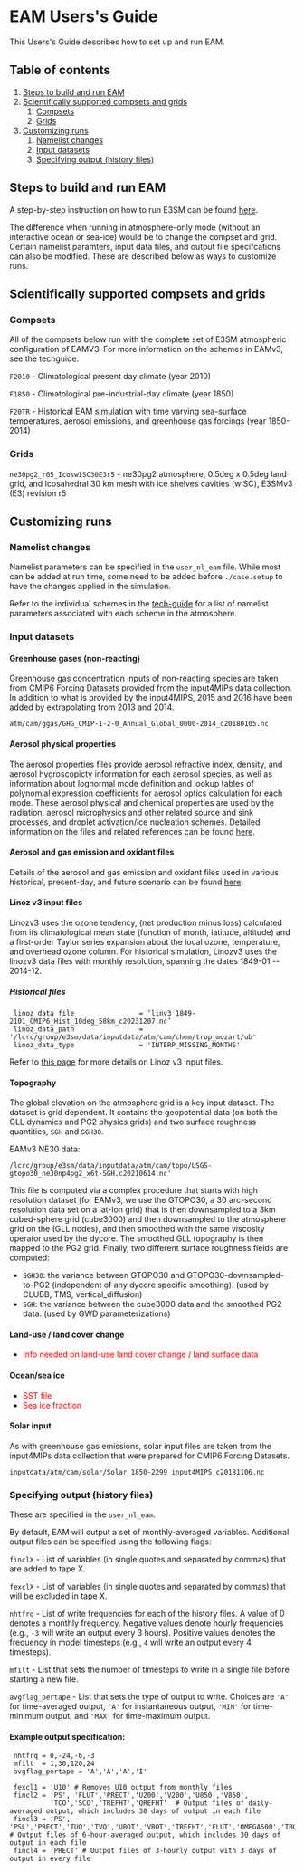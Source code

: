 
# EAM Users's Guide

This Users's Guide describes how to set up and run EAM.

## Table of contents

1. [Steps to build and run EAM](#steps-to-build-and-run-eam)
2. [Scientifically supported compsets and grids](#scientifically-supported-compsets-and-grids)
    1. [Compsets](#compsets)
    2. [Grids](#grids)
3. [Customizing runs](#customizing-runs)
    1. [Namelist changes](#namelist-changes)
    2. [Input datasets](#input-datasets)
    3. [Specifying output (history files)](#specifying-output-history-files)

## Steps to build and run EAM

A step-by-step instruction on how to run E3SM can be found [here](https://acme-climate.atlassian.net/wiki/spaces/DOC/pages/2309226536).

The difference when running in atmosphere-only mode (without an interactive ocean or sea-ice) would be to change the compset and grid. Certain namelist paramters, input data files, and output file specifcations can also be modified. These are described below as ways to customize runs. 

## Scientifically supported compsets and grids

### Compsets

All of the compsets below run with the complete set of E3SM atmospheric configuration of EAMV3. For more information on the schemes in EAMv3, see the techguide.

`F2010` - Climatological present day climate (year 2010)

`F1850` - Climatological pre-industrial-day climate (year 1850)

`F20TR` - Historical EAM simulation with time varying sea-surface temperatures, aerosol emissions, and greenhouse gas forcings (year 1850-2014)

### Grids

`ne30pg2_r05_IcoswISC30E3r5` - ne30pg2 atmosphere, 0.5deg x 0.5deg land grid, and Icosahedral 30 km mesh with ice shelves cavities (wISC), E3SMv3 (E3) revision r5

## Customizing runs

### Namelist changes

Namelist parameters can be specified in the `user_nl_eam` file. While most can be added at run time, some need to be added before `./case.setup` to have the changes applied in the simulation. 

Refer to the individual schemes in the [tech-guide](../tech-guide/index.md) for a list of namelist parameters associated with each scheme in the atmosphere.

### Input datasets

#### Greenhouse gases (non-reacting)

Greenhouse gas concentration inputs of non-reacting species are taken from CMIP6 Forcing Datasets provided from the input4MIPs data collection. In addition to what is provided by the input4MIPS, 2015 and 2016 have been added by extrapolating from 2013 and 2014. 

```
atm/cam/ggas/GHG_CMIP-1-2-0_Annual_Global_0000-2014_c20180105.nc
```

#### Aerosol physical properties

The aerosol properties files provide aerosol refractive index, density, and aerosol hygroscopicty information for each aerosol species, as well as information about lognormal mode definition and lookup tables of polynomial expression coefficients for aerosol optics calculation for each mode. These aerosol physical and chemical properties are used by the radiation, aerosol microphysics and other related source and sink processes, and droplet activation/ice nucleation schemes. Detailed information on the files and related references can be found [here](aerosol_phys_prop.md).

#### Aerosol and gas emission and oxidant files 

Details of the aerosol and gas emission and oxidant files used in various historical, present-day, and future scenario can be found [here](emission_oxidant_files.md).

#### Linoz v3 input files

Linozv3 uses the ozone tendency, (net production minus loss) calculated from its climatological mean state (function of month, latitude, altitude) and a first-order Taylor series expansion about the local ozone, temperature, and overhead ozone column. For historical simulation, Linozv3 uses the linozv3 data files with monthly resolution, spanning the dates 1849-01 -- 2014-12.

##### Historical files

```
 linoz_data_file                = ‘linv3_1849-2101_CMIP6_Hist_10deg_58km_c20231207.nc’
 linoz_data_path                = '/lcrc/group/e3sm/data/inputdata/atm/cam/chem/trop_mozart/ub'
 linoz_data_type                = 'INTERP_MISSING_MONTHS'
```

Refer to [this page](https://acme-climate.atlassian.net/wiki/spaces/DOC/pages/3764486280/Production+of+the+Linoz+v3+data) for more details on Linoz v3 input files. 

#### Topography
The global elevation on the atmosphere grid is a key input dataset.  The dataset is grid dependent. It contains the geopotential data (on both the GLL dynamics and PG2 physics grids) and two surface roughness quantities, `SGH` and `SGH30`.

EAMv3 NE30 data:  
```
/lcrc/group/e3sm/data/inputdata/atm/cam/topo/USGS-gtopo30_ne30np4pg2_x6t-SGH.c20210614.nc'
```

This file is computed via a complex procedure that starts with high resolution dataset (for EAMv3, we use the GTOPO30, a 30 arc-second resolution data set on a lat-lon grid) that is then downsampled to a 3km cubed-sphere grid (cube3000) and then downsampled to the atmosphere  grid on the (GLL nodes), and then smoothed with the same viscosity operator used by the dycore. The smoothed GLL topography is then mapped to the PG2 grid. Finally, two different surface roughness fields are computed:

- `SGH30`: the variance between GTOPO30 and GTOPO30-downsampled-to-PG2 (independent of any dycore specific smoothing).     (used by CLUBB, TMS, vertical_diffusion)
- `SGH`:  the variance between the cube3000 data and the smoothed PG2 data.  (used by GWD parameterizations)

#### Land-use / land cover change

- <span style="color:red">Info needed on land-use land cover change / land surface data</span>

#### Ocean/sea ice

- <span style="color:red">SST file</span>
- <span style="color:red">Sea ice fraction</span>

#### Solar input

As with greenhouse gas emissions, solar input files are taken from the input4MIPs data collection that were prepared for CMIP6 Forcing Datasets.

```
inputdata/atm/cam/solar/Solar_1850-2299_input4MIPS_c20181106.nc
```

### Specifying output (history files)

These are specified in the `user_nl_eam`. 

By default, EAM will output a set of monthly-averaged variables. Additional output files can be specified using the following flags:

`finclX` - List of variables (in single quotes and separated by commas) that are added to tape X.

`fexclX` - List of variables (in single quotes and separated by commas) that will be excluded in tape X.

`nhtfrq` - List of write frequencies for each of the history files. A value of 0 denotes a monthly frequency. Negative values denote hourly frequencies (e.g., `-3` will write an output every 3 hours). Positive values denotes the frequency in model timesteps (e.g., `4` will write an output every 4 timesteps).

`mfilt` - List that sets the number of timesteps to write in a single file before starting a new file.

`avgflag_pertape` - List that sets the type of output to write. Choices are `'A'` for time-averaged output, `'A'` for instantaneous output, `'MIN'` for time-minimum output, and `'MAX'` for time-maximum output. 


#### Example output specification:

```
 nhtfrq = 0,-24,-6,-3
 mfilt  = 1,30,120,24
 avgflag_pertape = 'A','A','A','I'

 fexcl1 = 'U10' # Removes U10 output from monthly files
 fincl2 = 'PS', 'FLUT','PRECT','U200','V200','U850','V850',
          'TCO','SCO','TREFHT','QREFHT'  # Output files of daily-averaged output, which includes 30 days of output in each file
 fincl3 = 'PS', 'PSL','PRECT','TUQ','TVQ','UBOT','VBOT','TREFHT','FLUT','OMEGA500','TBOT','U850','V850','U200','V200','T200','T500','Z700'  # Output files of 6-hour-averaged output, which includes 30 days of output in each file
 fincl4 = 'PRECT' # Output files of 3-hourly output with 3 days of output in every file

 ```
